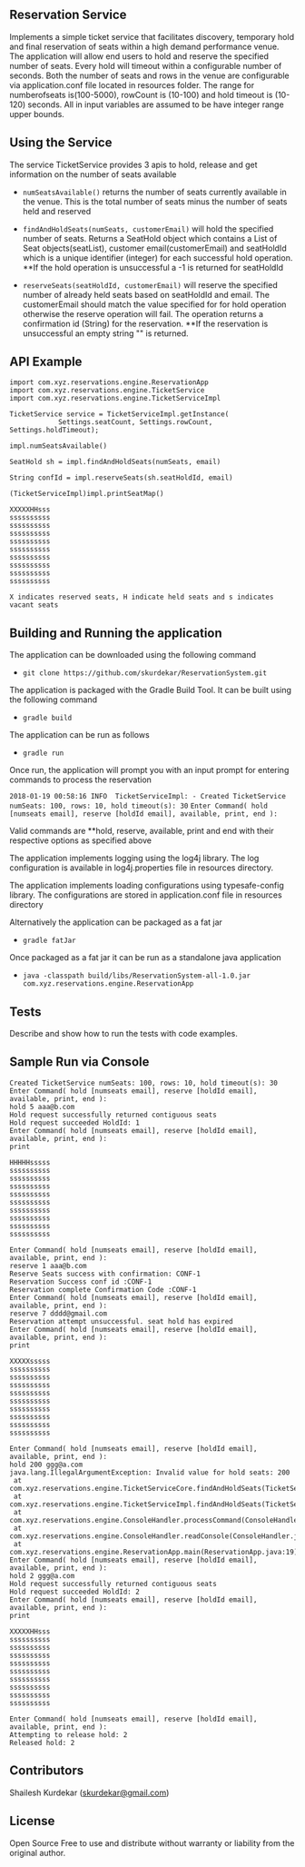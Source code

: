 ## Reservation Service
Implements a simple ticket service that facilitates discovery, temporary hold and final reservation of seats within a high 
demand performance venue. The application will allow end users to hold and reserve the specified number of seats. Every hold will
timeout within a configurable number of seconds. Both the number of seats and rows in the venue are configurable via 
application.conf file located in resources folder. The range for numberofseats is(100-5000), rowCount is (10-100) and
hold timeout is (10-120) seconds. All in input variables are assumed to be have integer range upper bounds.


## Using the Service
The service TicketService provides 3 apis to hold, release and get information on the number of seats available
 - `numSeatsAvailable()` returns the number of seats currently available in the venue. This is the total number of seats
 minus the number of seats held and reserved
 
 - `findAndHoldSeats(numSeats, customerEmail)` will hold the specified number of seats. Returns a SeatHold object which contains a List of Seat objects(seatList), customer email(customerEmail) and seatHoldId which is a unique identifier (integer) for each successful hold operation. **If the hold operation is unsuccessful a -1 is returned for seatHoldId
 
 - `reserveSeats(seatHoldId, customerEmail)` will reserve the specified number of already held seats based on seatHoldId and email. The customerEmail should match the value specified for for hold operation otherwise the reserve operation will fail. The operation returns a confirmation id (String) for the reservation. **If the reservation is unsuccessful an empty string "" is returned.


## API Example
    import com.xyz.reservations.engine.ReservationApp
    import com.xyz.reservations.engine.TicketService
    import com.xyz.reservations.engine.TicketServiceImpl

    TicketService service = TicketServiceImpl.getInstance(
                Settings.seatCount, Settings.rowCount, Settings.holdTimeout);
                
    impl.numSeatsAvailable()
    
    SeatHold sh = impl.findAndHoldSeats(numSeats, email)
    
    String confId = impl.reserveSeats(sh.seatHoldId, email)
    
    (TicketServiceImpl)impl.printSeatMap()
    
    XXXXXHHsss
    ssssssssss
    ssssssssss
    ssssssssss
    ssssssssss
    ssssssssss
    ssssssssss
    ssssssssss
    ssssssssss
    ssssssssss
    
    X indicates reserved seats, H indicate held seats and s indicates vacant seats
    
## Building and Running the application
The application can be downloaded using the following command
 - `git clone https://github.com/skurdekar/ReservationSystem.git`
 
The application is packaged with the Gradle Build Tool. It can be built using the following command
 - `gradle build`
     
The application can be run as follows
 - `gradle run`
 
Once run, the application will prompt you with an input prompt for entering commands to process the reservation
 
`2018-01-19 00:58:16 INFO  TicketServiceImpl: - Created TicketService numSeats: 100, rows: 10, hold timeout(s): 30`
`Enter Command( hold [numseats email], reserve [holdId email], available, print, end ): `

Valid commands are **hold, reserve, available, print and end with their respective options as specified above

The application implements logging using the log4j library. The log configuration is available in log4j.properties
file in resources directory.
   
The application implements loading configurations using typesafe-config library. The configurations are stored in
application.conf file in resources directory

Alternatively the application can be packaged as a fat jar
 - `gradle fatJar`
     
Once packaged as a fat jar it can be run as a standalone java application
 - `java -classpath build/libs/ReservationSystem-all-1.0.jar com.xyz.reservations.engine.ReservationApp`

## Tests
Describe and show how to run the tests with code examples.

## Sample Run via Console
    Created TicketService numSeats: 100, rows: 10, hold timeout(s): 30
    Enter Command( hold [numseats email], reserve [holdId email], available, print, end ): 
    hold 5 aaa@b.com
    Hold request successfully returned contiguous seats
    Hold request succeeded HoldId: 1
    Enter Command( hold [numseats email], reserve [holdId email], available, print, end ): 
    print

    HHHHHsssss
    ssssssssss
    ssssssssss
    ssssssssss
    ssssssssss
    ssssssssss
    ssssssssss
    ssssssssss
    ssssssssss
    ssssssssss

    Enter Command( hold [numseats email], reserve [holdId email], available, print, end ): 
    reserve 1 aaa@b.com
    Reserve Seats success with confirmation: CONF-1
    Reservation Success conf id :CONF-1
    Reservation complete Confirmation Code :CONF-1
    Enter Command( hold [numseats email], reserve [holdId email], available, print, end ): 
    reserve 7 dddd@gmail.com
    Reservation attempt unsuccessful. seat hold has expired
    Enter Command( hold [numseats email], reserve [holdId email], available, print, end ): 
    print

    XXXXXsssss
    ssssssssss
    ssssssssss
    ssssssssss
    ssssssssss
    ssssssssss
    ssssssssss
    ssssssssss
    ssssssssss
    ssssssssss

    Enter Command( hold [numseats email], reserve [holdId email], available, print, end ): 
    hold 200 ggg@a.com
    java.lang.IllegalArgumentException: Invalid value for hold seats: 200
     at com.xyz.reservations.engine.TicketServiceCore.findAndHoldSeats(TicketServiceCore.java:99)
     at com.xyz.reservations.engine.TicketServiceImpl.findAndHoldSeats(TicketServiceImpl.java:69)
     at com.xyz.reservations.engine.ConsoleHandler.processCommand(ConsoleHandler.java:44)
     at com.xyz.reservations.engine.ConsoleHandler.readConsole(ConsoleHandler.java:30)
     at com.xyz.reservations.engine.ReservationApp.main(ReservationApp.java:19)
    Enter Command( hold [numseats email], reserve [holdId email], available, print, end ): 
    hold 2 ggg@a.com
    Hold request successfully returned contiguous seats
    Hold request succeeded HoldId: 2
    Enter Command( hold [numseats email], reserve [holdId email], available, print, end ): 
    print

    XXXXXHHsss
    ssssssssss
    ssssssssss
    ssssssssss
    ssssssssss
    ssssssssss
    ssssssssss
    ssssssssss
    ssssssssss
    ssssssssss

    Enter Command( hold [numseats email], reserve [holdId email], available, print, end ): 
    Attempting to release hold: 2
    Released hold: 2

## Contributors
Shailesh Kurdekar (skurdekar@gmail.com)


## License
Open Source Free to use and distribute without warranty or liability from the original author.
